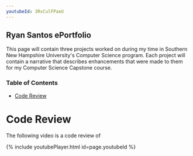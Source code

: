 ```yaml
---
youtubeId: 3RvCulFPaeU
---
```


## Ryan Santos ePortfolio

This page will contain three projects worked on during my time in Southern New Hampshire University's Computer Science program. Each project will contain a narrative that describes enhancements that were made to them for my Computer Science Capstone course. 

### Table of Contents

* [Code Review](https://santosryan.github.io#code-review)

# Code Review

The following video is a code review of 

{% include youtubePlayer.html id=page.youtubeId %}


